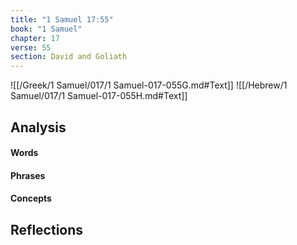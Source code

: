 ```yaml
---
title: "1 Samuel 17:55"
book: "1 Samuel"
chapter: 17
verse: 55
section: David and Goliath
---
```

![[/Greek/1 Samuel/017/1 Samuel-017-055G.md#Text]]
![[/Hebrew/1 Samuel/017/1 Samuel-017-055H.md#Text]]

## Analysis

#### Words

#### Phrases

#### Concepts

## Reflections
